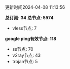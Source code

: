 更新时间2024-04-08 11:13:56

**总订阅: 34**
**总节点: 5574**
- vless节点: 7

**google ping有效节点: 118**
- ss节点: 70
- v2ray节点: 43
- trojan节点: 5
